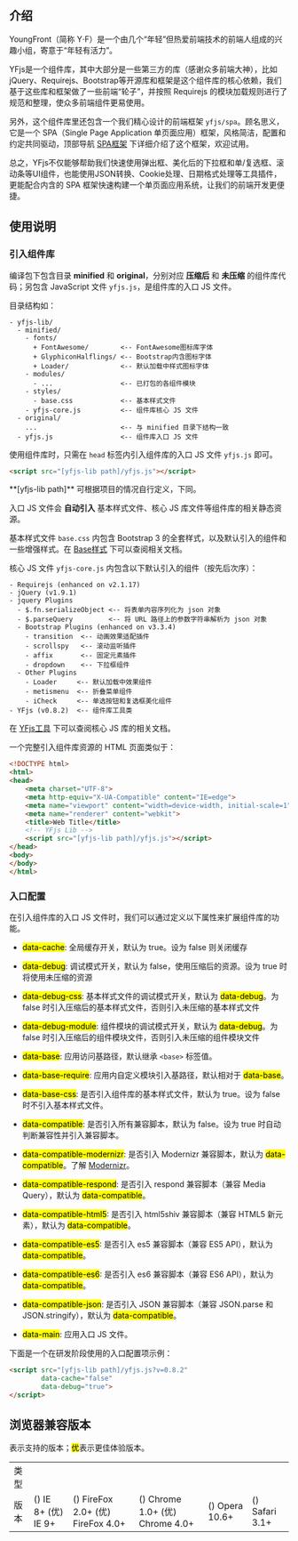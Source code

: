 ## 介绍

YoungFront（简称 Y&sdot;F）是一个由几个“年轻”但热爱前端技术的前端人组成的兴趣小组，寄意于“年轻有活力”。

YFjs是一个组件库，其中大部分是一些第三方的库（感谢众多前端大神），比如jQuery、Requirejs、Bootstrap等开源库和框架是这个组件库的核心依赖，我们基于这些库和框架做了一些前端“轮子”，并按照 Requirejs 的模块加载规则进行了规范和整理，使众多前端组件更易使用。

另外，这个组件库里还包含一个我们精心设计的前端框架 `yfjs/spa`。顾名思义，它是一个 SPA（Single Page Application 单页面应用）框架，风格简洁，配置和约定共同驱动，顶部导航 [SPA框架](html/SPA框架.html) 下详细介绍了这个框架，欢迎试用。

总之，YFjs不仅能够帮助我们快速使用弹出框、美化后的下拉框和单/复选框、滚动条等UI组件，也能使用JSON转换、Cookie处理、日期格式处理等工具插件，更能配合内含的 SPA 框架快速构建一个单页面应用系统，让我们的前端开发更便捷。

## 使用说明

### 引入组件库

编译包下包含目录 **minified** 和 **original**，分别对应 **压缩后** 和 **未压缩** 的组件库代码；另包含 JavaScript 文件 `yfjs.js`，是组件库的入口 JS 文件。

目录结构如：

```
- yfjs-lib/
  - minified/
    - fonts/
      + FontAwesome/        <-- FontAwesome图标库字体
      + GlyphiconHalflings/ <-- Bootstrap内含图标字体
      + Loader/             <-- 默认加载中样式图标字体
    - modules/              
      - ...                 <-- 已打包的各组件模块
    - styles/
      - base.css            <-- 基本样式文件
    - yfjs-core.js          <-- 组件库核心 JS 文件
  - original/
    ...                     <-- 与 minified 目录下结构一致
  - yfjs.js                 <-- 组件库入口 JS 文件
```

使用组件库时，只需在 `head` 标签内引入组件库的入口 JS 文件 `yfjs.js` 即可。

```html
<script src="[yfjs-lib path]/yfjs.js"></script>
```

<div class="callout callout-info">
  <p>
    **[yfjs-lib path]** 可根据项目的情况自行定义，下同。
  </p>
</div>

入口 JS 文件会 **自动引入** 基本样式文件、核心 JS 库文件等组件库的相关静态资源。

基本样式文件 `base.css` 内包含 Bootstrap 3 的全套样式，以及默认引入的组件和一些增强样式。在 [Base样式](html/Base样式.html) 下可以查阅相关文档。

核心 JS 文件 `yfjs-core.js` 内包含以下默认引入的组件（按先后次序）：

```
- Requirejs (enhanced on v2.1.17)
- jQuery (v1.9.1)
- jquery Plugins
  - $.fn.serializeObject <-- 将表单内容序列化为 json 对象
  - $.parseQuery         <-- 将 URL 路径上的参数字符串解析为 json 对象
  - Bootstrap Plugins (enhanced on v3.3.4)
    - transition  <-- 动画效果适配插件
    - scrollspy   <-- 滚动监听插件
    - affix       <-- 固定元素插件
    - dropdown    <-- 下拉框组件
  - Other Plugins
    - Loader     <-- 默认加载中效果组件
    - metismenu  <-- 折叠菜单组件
    - iCheck     <-- 单选按钮和复选框美化组件
- YFjs (v0.8.2)  <-- 组件库工具类
```

在 [YFjs工具](html/YFjs工具.html) 下可以查阅核心 JS 库的相关文档。

一个完整引入组件库资源的 HTML 页面类似于：

```html
<!DOCTYPE html>
<html>
<head>
    <meta charset="UTF-8">
    <meta http-equiv="X-UA-Compatible" content="IE=edge">
    <meta name="viewport" content="width=device-width, initial-scale=1">
    <meta name="renderer" content="webkit">
    <title>Web Title</title>
    <!-- YFjs Lib -->
    <script src="[yfjs-lib path]/yfjs.js"></script>
</head>
<body>
</body>
</html>
```

### 入口配置

在引入组件库的入口 JS 文件时，我们可以通过定义以下属性来扩展组件库的功能。

* <mark>data-cache</mark>: 全局缓存开关，默认为 true。设为 false 则关闭缓存

* <mark>data-debug</mark>: 调试模式开关，默认为 false，使用压缩后的资源。设为 true 时将使用未压缩的资源

* <mark>data-debug-css</mark>: 基本样式文件的调试模式开关，默认为 <mark>data-debug</mark>。为 false 时引入压缩后的基本样式文件，否则引入未压缩的基本样式文件

* <mark>data-debug-module</mark>: 组件模块的调试模式开关，默认为 <mark>data-debug</mark>。为 false 时引入压缩后的组件模块文件，否则引入未压缩的组件模块文件

* <mark>data-base</mark>: 应用访问基路径，默认继承 `<base>` 标签值。

* <mark>data-base-require</mark>: 应用内自定义模块引入基路径，默认相对于 <mark>data-base</mark>。

* <mark>data-base-css</mark>: 是否引入组件库的基本样式文件，默认为 true。设为 false 时不引入基本样式文件。

* <mark>data-compatible</mark>: 是否引入所有兼容脚本，默认为 false。设为 true 时自动判断兼容性并引入兼容脚本。

* <mark>data-compatible-modernizr</mark>: 是否引入 Modernizr 兼容脚本，默认为 <mark>data-compatible</mark>。了解 [Modernizr](http://modernizr.cn/)。

* <mark>data-compatible-respond</mark>: 是否引入 respond 兼容脚本（兼容 Media Query），默认为 <mark>data-compatible</mark>。

* <mark>data-compatible-html5</mark>: 是否引入 html5shiv 兼容脚本（兼容 HTML5 新元素），默认为 <mark>data-compatible</mark>。

* <mark>data-compatible-es5</mark>: 是否引入 es5 兼容脚本（兼容 ES5 API），默认为 <mark>data-compatible</mark>。

* <mark>data-compatible-es6</mark>: 是否引入 es6 兼容脚本（兼容 ES6 API），默认为 <mark>data-compatible</mark>。

* <mark>data-compatible-json</mark>: 是否引入 JSON 兼容脚本（兼容 JSON.parse 和 JSON.stringify），默认为 <mark>data-compatible</mark>。

* <mark>data-main</mark>: 应用入口 JS 文件。

下面是一个在研发阶段使用的入口配置项示例：

```html
<script src="[yfjs-lib path]/yfjs.js?v=0.8.2"
        data-cache="false"
        data-debug="true">
</script>
```

## 浏览器兼容版本

<mark><i class="fa fa-check"></i></mark> 表示支持的版本；<mark>优</mark>表示更佳体验版本。

<div class="table-responsive">
  <table class="table table-bordered text-center" id="table-compatible-browsers">
    <tr>
      <td>类型</td>
      <td><i class="icon-browser ie8"></i></td>
      <td><i class="icon-browser ff"></i></td>
      <td><i class="icon-browser chrome"></i></td>
      <td><i class="icon-browser opera"></i></td>
      <td><i class="icon-browser safari"></i></td>
    </tr>
    <tr>
      <td>版本</td>
      <td>
        <label class="control-label">(<i class="fa fa-check"></i>) IE 8+</label>
        <label class="control-label">(优) IE 9+</label>
      </td>
      <td>
        <label class="control-label">(<i class="fa fa-check"></i>) FireFox 2.0+</label>
        <label class="control-label">(优) FireFox 4.0+</label>
      </td>
      <td>
        <label class="control-label">(<i class="fa fa-check"></i>) Chrome 1.0+</label>
        <label class="control-label">(优) Chrome 4.0+</label>
      </td>
      <td>
        <label class="control-label">(<i class="fa fa-check"></i>) Opera 10.6+</label>
      </td>
      <td>
        <label class="control-label">(<i class="fa fa-check"></i>) Safari 3.1+</label>
      </td>
    </tr>
  </table>
</div>